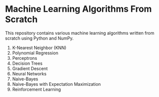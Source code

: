 # Machine Learning Algorithms From Scratch

This repository contains various machine learning algorithms written from scratch using Python and NumPy.

1. K-Nearest Neighbor (KNN)
2. Polynomial Regression
3. Perceptrons 
4. Decision Trees
5. Gradient Descent
6. Neural Networks
7. Naive-Bayes
8. Naive-Bayes with Expectation Maximization
9. Reinforcement Learning